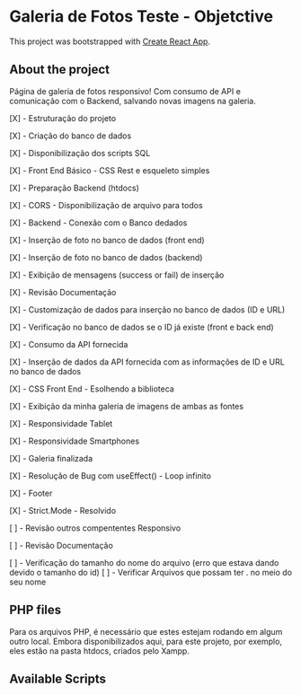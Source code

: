 # Galeria de Fotos Teste - Objetctive

This project was bootstrapped with [Create React App](https://github.com/facebook/create-react-app).

## About the project
Página de galeria de fotos responsivo! Com consumo de API e comunicação com o Backend, salvando novas imagens na galeria.

[X] - Estruturação do projeto

[X] - Criação do banco de dados

[X] - Disponibilização dos scripts SQL

[X] - Front End Básico - CSS Rest e esqueleto simples

[X] - Preparação Backend (htdocs)

[X] - CORS - Disponibilização de arquivo para todos

[X] - Backend - Conexão com o Banco dedados

[X] - Inserção de foto no banco de dados (front end)

[X] - Inserção de foto no banco de dados (backend)

[X] - Exibição de mensagens (success or fail) de inserção

[X] - Revisão Documentação

[X] - Customização de dados para inserção no banco de dados (ID e URL)

[X] - Verificação no banco de dados se o ID já existe (front e back end)

[X] - Consumo da API fornecida

[X] - Inserção de dados da API fornecida com as informações de ID e URL no banco de dados

[X] - CSS Front End - Esolhendo a biblioteca

[X] - Exibição da minha galeria de imagens de ambas as fontes

[X] - Responsividade Tablet

[X] - Responsividade Smartphones

[X] - Galeria finalizada

[X] - Resolução de Bug com useEffect() - Loop infinito 

[X] - Footer

[X] - Strict.Mode - Resolvido 

[ ] - Revisão outros compententes Responsivo

[ ] - Revisão Documentação

[ ] - Verificação do tamanho do nome do arquivo (erro que estava dando devido o tamanho do id)
[ ] - Verificar Arquivos que possam ter . no meio do seu nome


## PHP files
Para os arquivos PHP, é necessário que estes estejam rodando em algum outro local. Embora disponibilizados aqui, para este projeto, por exemplo, eles estão na pasta htdocs, criados pelo Xampp.


## Available Scripts

